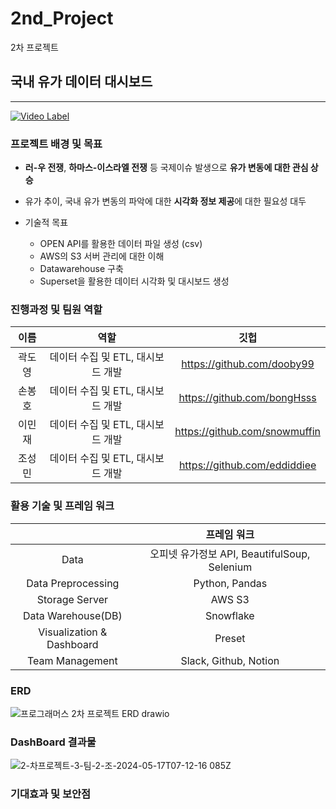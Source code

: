 # 2nd_Project
2차 프로젝트


## 국내 유가 데이터 대시보드
----------------------
[![Video Label](http://img.youtube.com/vi/V0HwGnC1rU8/0.jpg)](https://youtu.be/V0HwGnC1rU8)

### 프로젝트 배경 및 목표
- **러-우 전쟁**, **하마스-이스라엘 전쟁** 등 국제이슈 발생으로 **유가 변동에 대한 관심 상승**
- 유가 추이, 국내 유가 변동의 파악에 대한 **시각화 정보 제공**에 대한 필요성 대두

- 기술적 목표
    - OPEN API를 활용한 데이터 파일 생성 (csv)
    - AWS의 S3 서버 관리에 대한 이해
    - Datawarehouse 구축
    - Superset을 활용한 데이터 시각화 및 대시보드 생성
### 진행과정 및 팀원 역할

| 이름 | 역할 | 깃헙 |
| :---: | :---: | :---: |
| 곽도영 | 데이터 수집 및 ETL, 대시보드 개발 | https://github.com/dooby99 |
| 손봉호 | 데이터 수집 및 ETL, 대시보드 개발 | https://github.com/bongHsss |
| 이민재 | 데이터 수집 및 ETL, 대시보드 개발 | https://github.com/snowmuffin |
| 조성민 | 데이터 수집 및 ETL, 대시보드 개발 | https://github.com/eddiddiee |

### 활용 기술 및 프레임 워크
||프레임 워크|
|:---:|:---:|
|Data|오피넷 유가정보 API, BeautifulSoup, Selenium|
|Data Preprocessing|Python, Pandas|
|Storage Server|AWS S3|
|Data Warehouse(DB)|Snowflake|
|Visualization & Dashboard|Preset|
|Team Management|Slack, Github, Notion|

### ERD
![프로그래머스 2차 프로젝트 ERD drawio](https://github.com/Programmers-2nd-Project/2nd_Project/assets/166678994/6710bcde-2a83-4e78-b993-4f897ef47a66)

### DashBoard 결과물
![2-차프로젝트-3-팀-2-조-2024-05-17T07-12-16 085Z](https://github.com/Programmers-2nd-Project/2nd_Project/assets/77647785/3bcaf899-0066-430e-9456-8e7e1ff62c26)
### 기대효과 및 보안점
